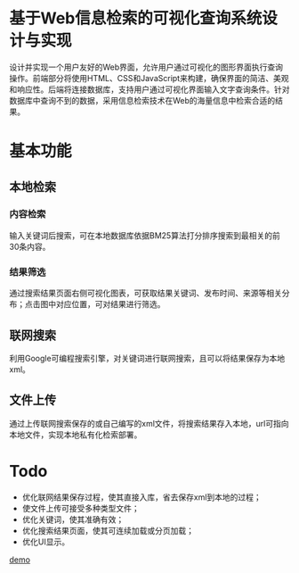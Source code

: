 # 基于Web信息检索的可视化查询系统设计与实现
设计并实现一个用户友好的Web界面，允许用户通过可视化的图形界面执行查询操作。前端部分将使用HTML、CSS和JavaScript来构建，确保界面的简洁、美观和响应性。后端将连接数据库，支持用户通过可视化界面输入文字查询条件。针对数据库中查询不到的数据，采用信息检索技术在Web的海量信息中检索合适的结果。
# 基本功能
## 本地检索
### 内容检索
输入关键词后搜索，可在本地数据库依据BM25算法打分排序搜索到最相关的前30条内容。
### 结果筛选
通过搜索结果页面右侧可视化图表，可获取结果关键词、发布时间、来源等相关分布；点击图中对应位置，可对结果进行筛选。
## 联网搜索
利用Google可编程搜索引擎，对关键词进行联网搜索，且可以将结果保存为本地xml。
## 文件上传
通过上传联网搜索保存的或自己编写的xml文件，将搜索结果存入本地，url可指向本地文件，实现本地私有化检索部署。
# Todo
- 优化联网结果保存过程，使其直接入库，省去保存xml到本地的过程；
- 使文件上传可接受多种类型文件；
- 优化关键词，使其准确有效；
- 优化搜索结果页面，使其可连续加载或分页加载；
- 优化UI显示。

[demo](http://search.vvt.icu)
